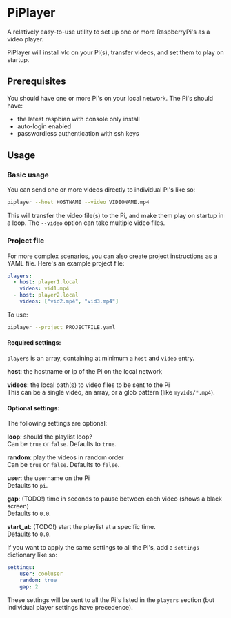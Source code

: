 # PiPlayer

A relatively easy-to-use utility to set up one or more RaspberryPi's as a video player.

PiPlayer will install vlc on your Pi(s), transfer videos, and set them to play on startup.

## Prerequisites

You should have one or more Pi's on your local network. The Pi's should have:

* the latest raspbian with console only install
* auto-login enabled
* passwordless authentication with ssh keys

## Usage

### Basic usage

You can send one or more videos directly to individual Pi's like so:

```bash
piplayer --host HOSTNAME --video VIDEONAME.mp4
```

This will transfer the video file(s) to the Pi, and make them play on startup in a loop. The `--video` option can take multiple video files.

### Project file

For more complex scenarios, you can also create project instructions as a YAML file. Here's an example project file:

```yaml
players:
  - host: player1.local
    videos: vid1.mp4
  - host: player2.local
    videos: ["vid2.mp4", "vid3.mp4"]
```

To use:

```bash
piplayer --project PROJECTFILE.yaml
```

#### Required settings:

`players` is an array, containing at minimum a `host` and `video` entry.

**host**: the hostname or ip of the Pi on the local network

**videos**: the local path(s) to video files to be sent to the Pi  
This can be a single video, an array, or a glob pattern (like `myvids/*.mp4`).

#### Optional settings:

The following settings are optional:

**loop**: should the playlist loop?  
Can be `true` or `false`. Defaults to `true`.

**random**: play the videos in random order   
Can be `true` or `false`. Defaults to `false`.

**user**: the username on the Pi  
Defaults to `pi`.

**gap**: (TODO!) time in seconds to pause between each video (shows a black screen)  
Defaults to `0.0`.

**start_at**: (TODO!) start the playlist at a specific time.  
Defaults to `0.0`.

If you want to apply the same settings to all the Pi's, add a `settings` dictionary like so:

```yaml
settings:
    user: cooluser 
    random: true
    gap: 2
```

These settings will be sent to all the Pi's listed in the `players` section (but individual player settings have precedence).
